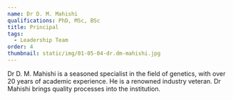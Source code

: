 ```yaml
---
name: Dr D. M. Mahishi
qualifications: PhD, MSc, BSc
title: Principal
tags:
  - Leadership Team
order: 4
thumbnail: static/img/01-05-04-dr.dm-mahishi.jpg
---
```

Dr D. M. Mahishi is a seasoned specialist in the field of genetics, with over 20 years of academic experience. He is a renowned industry veteran. Dr Mahishi brings quality processes into the institution.